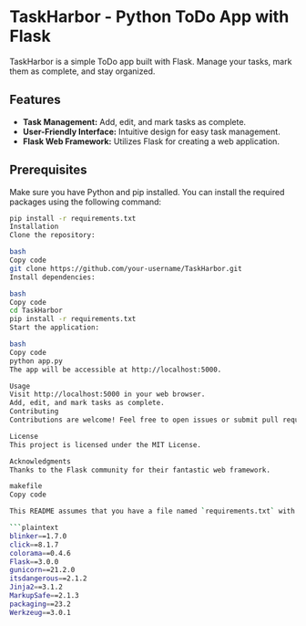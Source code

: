 # TaskHarbor - Python ToDo App with Flask

TaskHarbor is a simple ToDo app built with Flask. Manage your tasks, mark them as complete, and stay organized.

## Features

- **Task Management:** Add, edit, and mark tasks as complete.
- **User-Friendly Interface:** Intuitive design for easy task management.
- **Flask Web Framework:** Utilizes Flask for creating a web application.

## Prerequisites

Make sure you have Python and pip installed. You can install the required packages using the following command:

```bash
pip install -r requirements.txt
Installation
Clone the repository:

bash
Copy code
git clone https://github.com/your-username/TaskHarbor.git
Install dependencies:

bash
Copy code
cd TaskHarbor
pip install -r requirements.txt
Start the application:

bash
Copy code
python app.py
The app will be accessible at http://localhost:5000.

Usage
Visit http://localhost:5000 in your web browser.
Add, edit, and mark tasks as complete.
Contributing
Contributions are welcome! Feel free to open issues or submit pull requests.

License
This project is licensed under the MIT License.

Acknowledgments
Thanks to the Flask community for their fantastic web framework.

makefile
Copy code

This README assumes that you have a file named `requirements.txt` with the specified package versions:

```plaintext
blinker==1.7.0
click==8.1.7
colorama==0.4.6
Flask==3.0.0
gunicorn==21.2.0
itsdangerous==2.1.2
Jinja2==3.1.2
MarkupSafe==2.1.3
packaging==23.2
Werkzeug==3.0.1
